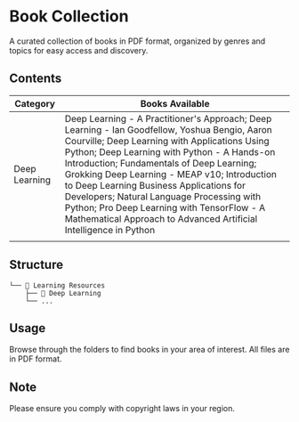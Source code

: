 # Book Collection

A curated collection of books in PDF format, organized by genres and topics for easy access and discovery.

## Contents

| Category | Books Available |
|----------|---------------|
| Deep Learning | Deep Learning - A Practitioner's Approach; Deep Learning - Ian Goodfellow, Yoshua Bengio, Aaron Courville; Deep Learning with Applications Using Python; Deep Learning with Python - A Hands-on Introduction; Fundamentals of Deep Learning; Grokking Deep Learning - MEAP v10; Introduction to Deep Learning Business Applications for Developers; Natural Language Processing with Python; Pro Deep Learning with TensorFlow - A Mathematical Approach to Advanced Artificial Intelligence in Python |
|  |  |


## Structure

```
└── 📁 Learning Resources
    ├── 📁 Deep Learning
    └── ...
```

## Usage

Browse through the folders to find books in your area of interest. All files are in PDF format.

## Note

Please ensure you comply with copyright laws in your region.
